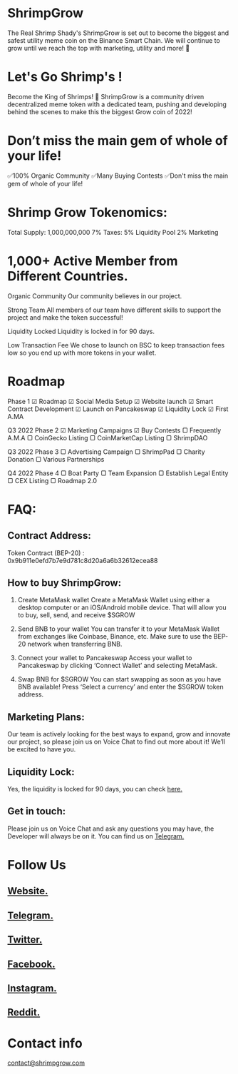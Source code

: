 # ShrimpGrow
The Real Shrimp Shady's
ShrimpGrow is set out to become the biggest and safest utility meme coin on the Binance Smart Chain. 
We will continue to grow until we reach the top with marketing, utility and more! 🦐


# Let's Go Shrimp's !
Become the King of Shrimps!
🦐 ShrimpGrow is a community driven decentralized meme token with a dedicated team, pushing and developing behind the scenes to make this the biggest Grow coin of 2022!


# Don’t miss the main gem of whole of your life!
✅100% Organic Community
✅Many Buying Contests
✅Don't miss the main gem of whole of your life!


# Shrimp Grow Tokenomics:
Total Supply: 1,000,000,000
7% Taxes:  5% Liquidity Pool
           2% Marketing


# 1,000+ Active Member from Different Countries.
Organic Community
Our community believes in our project.

Strong Team
All members of our team have different skills to support the project and make the token successful!

Liquidity Locked
Liquidity is locked in for 90 days.

Low Transaction Fee
We chose to launch on BSC to keep transaction fees low so you end up with more tokens in your wallet.


# Roadmap
Phase 1
☑ Roadmap
☑ Social Media Setup
☑ Website launch
☑ Smart Contract Development
☑ Launch on Pancakeswap
☑ Liquidity Lock
☑ First A.MA

Q3 2022
Phase 2
☑ Marketing Campaigns
☑ Buy Contests
▢ Frequently A.M.A
▢ CoinGecko Listing
▢ CoinMarketCap Listing
▢ ShrimpDAO

Q3 2022
Phase 3
▢ Advertising Campaign
▢ ShrimpPad
▢ Charity Donation
▢ Various Partnerships

Q4 2022
Phase 4
▢ Boat Party
▢ Team Expansion
▢ Establish Legal Entity
▢ CEX Listing
▢ Roadmap 2.0


# FAQ:
## Contract Address: 
Token Contract (BEP-20) : 0x9b911e0efd7b7e9d781c8d20a6a6b32612ecea88

## How to buy ShrimpGrow:
1. Create MetaMask wallet
Create a MetaMask Wallet using either a desktop computer or an iOS/Android mobile device. That will allow you to buy, sell, send, and receive $SGROW

2. Send BNB to your wallet
You can transfer it to your MetaMask Wallet from exchanges like Coinbase, Binance, etc. Make sure to use the BEP-20 network when transferring BNB.

3. Connect your wallet to Pancakeswap
Access your wallet to Pancakeswap by clicking ‘Connect Wallet’ and selecting MetaMask.

4. Swap BNB for $SGROW
You can start swapping as soon as you have BNB available! Press ‘Select a currency’ and enter the $SGROW token address.

## Marketing Plans:
Our team is actively looking for the best ways to expand, grow and innovate our project, so please join us on Voice Chat to find out more about it! We’ll be excited to have you.

## Liquidity Lock:
Yes, the liquidity is locked for 90 days, you can check [here.](https://www.pinksale.finance/pinklock/record/1026363?chain=BSC)

## Get in touch:
Please join us on Voice Chat and ask any questions you may have, the Developer will always be on it. You can find us on [Telegram.](https://t.me/ShrimpGrow)


# Follow Us
## [Website.](https://www.shrimpgrow.com/)
## [Telegram.](https://t.me/ShrimpGrow)
## [Twitter.](https://twitter.com/ShrimpGofficial)
## [Facebook.](https://www.facebook.com/profile.php?id=100084410895162)
## [Instagram.](https://www.instagram.com/shrimpgrow_insta/)
## [Reddit.](https://www.reddit.com/r/SHRIMPGROWOFFICIAL/?utm_medium=android_app&utm_source=share)


# Contact info
contact@shrimpgrow.com


          

